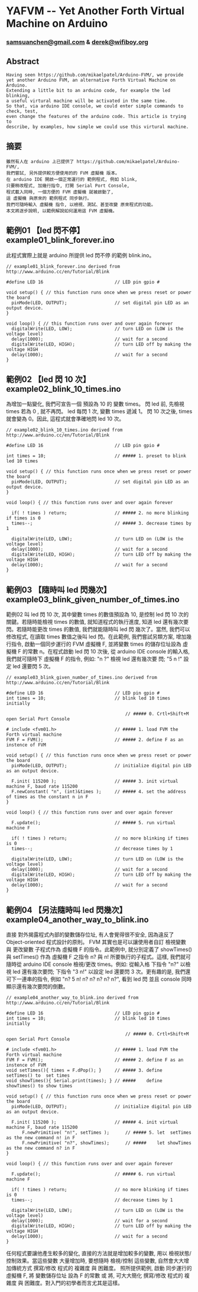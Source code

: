 # YAFVM -- Yet Another Forth Virtual Machine on Arduino
### samsuanchen@gmail.com & derek@wifiboy.org

## Abstract

	Having seen https://github.com/mikaelpatel/Arduino-FVM/, we provide
	yet another Arduino FVM, an alternative Forth Virtual Machine on Arduino.
	Extending a little bit to an arduino code, for example the led blinking, 
	a useful virtural machine will be activated in the same time.
	So that, via arduino IDE console, we could enter simple commands to check, test, 
	even change the features of the arduino code. This article is trying to
	describe, by examples, how simple we could use this virtural machine.

## 摘要

	雖然有人在 arduino 上已提供了 https://github.com/mikaelpatel/Arduino-FVM/,
	我們嘗試, 另外提供較方便使用的的 FVM 虛擬機 版本。
	在 arduino IDE 開啟一個正常運行的 範例程式, 例如 blink,
	只要稍改程式, 加幾行指令, 打開 Serial Port Console,
	程式載入同時, 一個方便的 FVM 虛擬機 就被啟動了, 
	這 虛擬機 與原來的 範例程式 同步執行。
	我們可隨時輸入 虛擬機 指令, 以檢視、測試、甚至改變 原來程式的功能。
	本文將逐步說明, 以範例解說如何運用這 FVM 虛擬機。

## 範例01 【led 閃不停】 example01_blink_forever.ino

此程式實際上就是 arduino 所提供 led 閃不停 的範例 blink.ino。

	// example01_blink_forever.ino derived from http://www.arduino.cc/en/Tutorial/Blink

	#define LED 16                           // LED pin gpio #

	void setup() { // this function runs once when we press reset or power the board
	  pinMode(LED, OUTPUT);                  // set digital pin LED as an output device.
	}

	void loop() { // this function runs over and over again forever
	  digitalWrite(LED, LOW);                // turn LED on (LOW is the voltage level)
	  delay(1000);                           // wait for a second
	  digitalWrite(LED, HIGH);               // turn LED off by making the voltage HIGH
	  delay(1000);                           // wait for a second
	}


## 範例02 【led 閃 10 次】 example02_blink_10_times.ino

為增加一點變化, 我們可宣告一個 預設為 10 的 變數 times。 閃 led 前, 先檢視 times 若為 0 , 就不再閃。
led 每閃 1 次, 變數 times 遞減 1。 閃 10 次之後, times 就會變為 0。因此, 這程式就會準確地閃 led 10 次。

	// example02_blink_10_times.ino derived from http://www.arduino.cc/en/Tutorial/Blink

	#define LED 16                           // LED pin gpio #

	int times = 10;                          // ##### 1. preset to blink led 10 times

	void setup() { // this function runs once when we press reset or power the board
	  pinMode(LED, OUTPUT);                  // set digital pin LED as an output device.
	}

	void loop() { // this function runs over and over again forever

	  if( ! times ) return;                  // ##### 2. no more blinking if times is 0
	  times--;                               // ##### 3. decrease times by 1

	  digitalWrite(LED, LOW);                // turn LED on (LOW is the voltage level)
	  delay(1000);                           // wait for a second
	  digitalWrite(LED, HIGH);               // turn LED off by making the voltage HIGH
	  delay(1000);                           // wait for a second
	}

## 範例03 【隨時叫 led 閃幾次】 example03_blink_given_number_of_times.ino

範例02 叫 led 閃 10 次, 其中變數 times 的數值預設為 10, 是控制 led 閃 10 次的關鍵。若隨時能檢視 times 
的數值, 就知道程式的執行進度, 知道 led 還有幾次要閃。若隨時能更改 times 的數值, 我們就能隨時叫 led 閃
幾次了。當然, 我們可以修改程式, 在讀取 times 數值之後叫 led 閃。在此範例, 我們嘗試另類方案, 增加幾行指令, 
啟動一個同步運行的 FVM 虛擬機 F, 並將變數 times 的儲存位址設為 虛擬機 F 的常數 n。在程式啟動 led 閃 10
次後, 從 arduino IDE console 的輸入格, 我們就可隨時下 虛擬機 F 的指令, 例如: "n ?" 檢視 led 還有幾次要
閃; "5 n !" 設定 led 還要閃 5 次。

	// example03_blink_given_number_of_times.ino derived from http://www.arduino.cc/en/Tutorial/Blink

	#define LED 16                           // LED pin gpio #
	int times = 10;                          // blink led 10 times initially

                                                 // ##### 0. Crtl+Shift+M open Serial Port Console

	# include <fvm01.h>                      // ##### 1. load FVM the Forth virtual machine
	FVM F = FVM();                           // ##### 2. define F as an instence of FVM

	void setup() { // this function runs once when we press reset or power the board
	  pinMode(LED, OUTPUT);                  // initialize digital pin LED as an output device.

	  F.init( 115200 );                      // ##### 3. init virtual machine F, baud rate 115200
	  F.newConstant( "n", (int)&times );     // ##### 4. set the address of times as the constant n in F
	}

	void loop() { // this function runs over and over again forever

	  F.update();                            // ##### 5. run virtual machine F

	  if( ! times ) return;                  // no more blinking if times is 0
	  times--;                               // decrease times by 1

	  digitalWrite(LED, LOW);                // turn LED on (LOW is the voltage level)
	  delay(1000);                           // wait for a second
	  digitalWrite(LED, HIGH);               // turn LED off by making the voltage HIGH
	  delay(1000);                           // wait for a second
	}

## 範例04 【另法隨時叫 led 閃幾次】 example04_another_way_to_blink.ino

直接 對外揭露程式內部的變數儲存位址, 有人會覺得很不安全, 因為違反了 Object-oriented 程式設計的原則。
FVM 其實也是可以讓使用者自訂 檢視變數 與 更改變數 子程式作為 虛擬機 F 的指令。此範例中, 就分別定義了
showTimes() 與 setTimes() 作為 虛擬機 F 之指令 n? 與 n! 所要執行的子程式。這樣, 我們就可隨時從 arduino
IDE console 檢視/更改 times。例如: 從輸入格 下指令 "n?" 以檢視 led 還有幾次要閃; 下指令 "3 n!" 以設定
led 還要閃 3 次。更有趣的是, 我們還可下一連串的指令, 例如 "n? 5 n! n? n? n? n? n?", 看到 led 閃 並且
console 同時顯示還有幾次要閃的倒數。

	// example04_another_way_to_blink.ino derived from http://www.arduino.cc/en/Tutorial/Blink

	#define LED 16                           // LED pin gpio #
	int times = 10;                          // blink led 10 times initially

                                                 // ##### 0. Crtl+Shift+M open Serial Port Console

	# include <fvm01.h>                      // ##### 1. load FVM the Forth virtual machine
	FVM F = FVM();                           // ##### 2. define F as an instence of FVM
	void setTimes(){ times = F.dPop(); }     // ##### 3. define  setTimes() to  set times
	void showTimes(){ Serial.print(times); } // #####    define showTimes() to show times

	void setup() { // this function runs once when we press reset or power the board
	  pinMode(LED, OUTPUT);                  // initialize digital pin LED as an output device.

	  F.init( 115200 );                      // ##### 4. init virtual machine F, baud rate 115200
          F.newPrimitive( "n!", setTimes );      // ##### 5. let  setTimes as the new command n! in F
          F.newPrimitive( "n?", showTimes);      // #####    let showTimes as the new command n? in F
	}

	void loop() { // this function runs over and over again forever

	  F.update();                            // ##### 6. run virtual machine F

	  if( ! times ) return;                  // no more blinking if times is 0
	  times--;                               // decrease times by 1

	  digitalWrite(LED, LOW);                // turn LED on (LOW is the voltage level)
	  delay(1000);                           // wait for a second
	  digitalWrite(LED, HIGH);               // turn LED off by making the voltage HIGH
	  delay(1000);                           // wait for a second
	}

任何程式要讓他產生較多的變化, 直接的方法就是增加較多的變數, 用以 檢視狀態/控制效果。當這些變數
大量增加時, 要想隨時 檢視/控制 這些變數, 自然會大大增加傳統方式 撰寫/修改 程式的 複雜度 與 困難度。
照所提供範例, 啟動 同步運行的 虛擬機 F, 將 變數儲存位址 設為 F 的常數 或 將, 可大大簡化 撰寫/修改
程式的 複雜度 與 困難度。對入門的初學者而言尤其是這樣。
